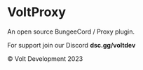 # VoltProxy

An open source BungeeCord / Proxy plugin.


For support join our Discord **dsc.gg/voltdev**

© Volt Development 2023
